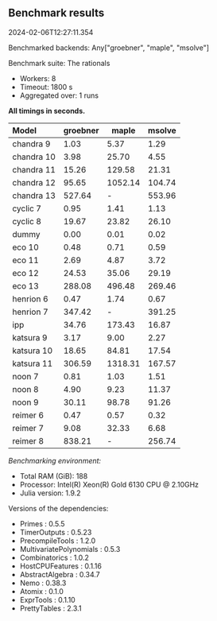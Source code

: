 ## Benchmark results

2024-02-06T12:27:11.354

Benchmarked backends: Any["groebner", "maple", "msolve"]

Benchmark suite: The rationals

- Workers: 8
- Timeout: 1800 s
- Aggregated over: 1 runs

**All timings in seconds.**

|Model|groebner|maple|msolve|
|:----|---|---|---|
|chandra 9|1.03|5.37|1.29|
|chandra 10|3.98|25.70|4.55|
|chandra 11|15.26|129.58|21.31|
|chandra 12|95.65|1052.14|104.74|
|chandra 13|527.64| - |553.96|
|cyclic 7|0.95|1.41|1.13|
|cyclic 8|19.67|23.82|26.10|
|dummy|0.00|0.01|0.02|
|eco 10|0.48|0.71|0.59|
|eco 11|2.69|4.87|3.72|
|eco 12|24.53|35.06|29.19|
|eco 13|288.08|496.48|269.46|
|henrion 6|0.47|1.74|0.67|
|henrion 7|347.42| - |391.25|
|ipp|34.76|173.43|16.87|
|katsura 9|3.17|9.00|2.27|
|katsura 10|18.65|84.81|17.54|
|katsura 11|306.59|1318.31|167.57|
|noon 7|0.81|1.03|1.51|
|noon 8|4.90|9.23|11.37|
|noon 9|30.11|98.78|91.26|
|reimer 6|0.47|0.57|0.32|
|reimer 7|9.08|32.33|6.68|
|reimer 8|838.21| - |256.74|

*Benchmarking environment:*

* Total RAM (GiB): 188
* Processor: Intel(R) Xeon(R) Gold 6130 CPU @ 2.10GHz
* Julia version: 1.9.2

Versions of the dependencies:

* Primes : 0.5.5
* TimerOutputs : 0.5.23
* PrecompileTools : 1.2.0
* MultivariatePolynomials : 0.5.3
* Combinatorics : 1.0.2
* HostCPUFeatures : 0.1.16
* AbstractAlgebra : 0.34.7
* Nemo : 0.38.3
* Atomix : 0.1.0
* ExprTools : 0.1.10
* PrettyTables : 2.3.1
